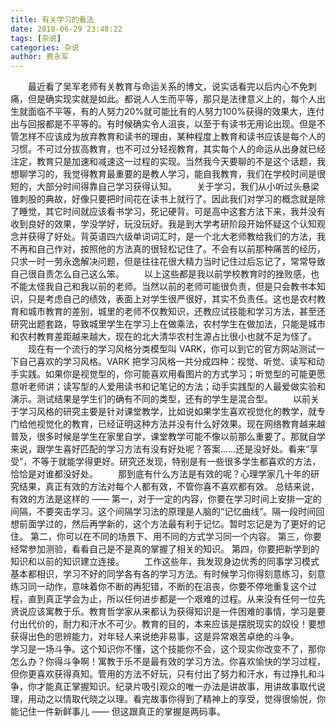```yaml
---
title: 有关学习的看法
date: 2018-06-29 23:48:22
tags: [杂说]
categories: 杂说
author: 费永军
---
```

&emsp;&emsp;最近看了吴军老师有关教育与命运关系的博文，说实话看完以后内心不免刺痛，但是确实现实就是如此。都说人人生而平等，那只是法律意义上的，每个人出生就面临不平等，有的人努力20%就可能比有的人努力100%获得的效果大，连付出与回报都是不平等的。有时候确实令人沮丧，以至于有读书无用论出现。但是不管怎样不应该成为放弃教育和读书的理由，某种程度上教育和读书应该是每个人的习惯。不可过分拔高教育，也不可过分轻视教育，其实每个人的命运从出身就已经注定，教育只是加速和减速这一过程的实现。当然我今天要聊的不是这个话题，我想聊学习的，我觉得教育最重要的是教人学习，能自我教育，我们在学校时间是很短的，大部分时间得靠自己学习获得认知。
&emsp;&emsp;关于学习，我们从小听过头悬梁锥刺股的典故，好像只要把时间花在读书上就行了。因此我们对学习的概念就是除了睡觉，其它时间就应该看书学习，死记硬背。可是高中这套方法下来，我并没有收到良好的效果，学没学好，玩没玩好。我是到大学考研阶段开始怀疑这个认知观念并获得了好处。背英语四六级单词词汇时，是一个北大老师教给我们的方法，我不再和自己作对，按照他的方法真的很轻松记住了。不会有以前那种痛苦的经历，只求一时一劳永逸解决问题，但是往往花很大精力当时记住过后忘记了，常常导致自己很自责怎么自己这么笨。
&emsp;&emsp;以上这些都是我以前学校教育时的挫败感，也不能太怪我自己和我以前的老师。当然以前的老师可能很负责，但是只会教书本知识，只是考虑自己的绩效，表面上对学生很严很好，其实不负责任。这也是农村教育和城市教育的差别，城里的老师不仅教知识，还教应试技能和学习方法，甚至还研究出题套路，导致城里学生在学习上在做乘法，农村学生在做加法，只能是城市和农村教育差距越来越大，现在的北大清华农村生源占比很小也就不足为怪了。
&emsp;&emsp;现在有一个流行的学习风格分类模型叫 VARK，你可以到它的官方网站测试一下自己喜欢的学习风格。VARK 把学习风格一共分成四种：视觉、听觉、读写和动手实践。如果你是视觉型的，你可能喜欢用看图片的方式学习；听觉型的可能更愿意听老师讲；读写型的人爱用读书和记笔记的方法；动手实践型的人最爱做实验和演示。测试结果是学生们的确有不同的类型，还有的学生是混合型。
&emsp;&emsp;以前关于学习风格的研究主要是针对课堂教学，比如说如果学生喜欢视觉化的教学，就专门给他视觉化的教育，已经证明这种方法并没有什么好效果。现在网络教育越来越普及，很多时候是学生在家里自学，课堂教学可能不像以前那么重要了。那就自学来说，跟学生喜好匹配的学习方法有没有好处呢？答案……还是没好处。看来“享受”，不等于就能学得更好。研究还发现，特别是有一些很多学生都喜欢的方法，恰恰是对谁都没好处。
&emsp;&emsp;那到底有什么方法是有效的呢？心理学家几十年的研究结果，真正有效的方法对每个人都有效，不管你喜不喜欢都有效。
总结来说，有效的方法是这样的 ——
第一，对于一定的内容，你要在学习时间上安排一定的间隔，不要突击学习。这个间隔学习法的原理是人脑的“记忆曲线”。隔一段时间回想前面学过的，然后再学新的，这个方法最有利于记忆。暂时忘记是为了更好的记住。
第二，你可以在不同的场景下、用不同的方式学习同一个内容。
第三，你要经常参加测验，看看自己是不是真的掌握了相关的知识。
第四，你要把新学到的知识和以前的知识建立连接。
&emsp;&emsp;工作这些年，我发现身边优秀的同事学习模式基本都相识，学习不好的同学各有各的学习方法。有时候学习你得刻意练习，刻意练习同一动作，意味着你不断的再犯错，不断的在沮丧，你要不停地重复这个过程，直到真正学会为止，所以任何进步都是一个艰难的过程。从来没有任何一位先贤说应该寓教于乐。教育哲学家从来都认为获得知识是一件困难的事情，学习是要付出代价的，耐力和汗水不可少。教育的目的，本来应该是摆脱现实的奴役！要想获得出色的思辨能力，对年轻人来说绝非易事，这是异常艰苦卓绝的斗争。
&emsp;&emsp;学习是一场斗争。这个知识你不懂，这个技能你不会，这个现实你改变不了，那你怎么办？你得斗争啊！寓教于乐不是最有效的学习方法。你喜欢愉快的学习过程，但你更喜欢获得真知。管用的方法不好玩，只有付出了努力和汗水，有过挣扎和斗争，你才能真正掌握知识。纪录片吸引观众的唯一办法是讲故事，用讲故事取代说理，用动之以情取代晓之以理。看完故事你得到了精神上的享受，觉得很愉悦，你能记住一件新鲜事儿 —— 但这跟真正的掌握是两码事。
